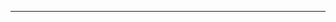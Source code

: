 <!--
CO_OP_TRANSLATOR_METADATA:
{
  "original_hash": "661bbc8e2592ebbb96aa84b1462f5755",
  "translation_date": "2025-08-28T20:06:18+00:00",
  "source_file": "03-CoreGenerativeAITechniques/README.md",
  "language_code": "ar"
}
-->


---

